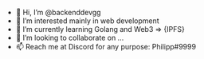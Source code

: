 - 👋 Hi, I’m @backenddevgg
- 👀 I’m interested mainly in web development
- 🌱 I’m currently learning Golang and Web3 => {IPFS}
- 💞️ I’m looking to collaborate on ...
- 📫 Reach me at Discord for any purpose: Philipp#9999

<!---
backenddevgg/backenddevgg is a ✨ special ✨ repository because its `README.md` (this file) appears on your GitHub profile.
You can click the Preview link to take a look at your changes.
--->
